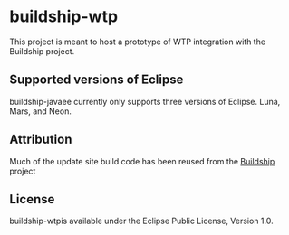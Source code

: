 # buildship-wtp

This project is meant to host a prototype of WTP integration with the Buildship project.

## Supported versions of Eclipse

buildship-javaee currently only supports three versions of Eclipse. Luna, Mars, and Neon.

## Attribution
Much of the update site build code has been reused from the [Buildship](https://github.com/eclipse/buildship) project

## License

buildship-wtpis available under the Eclipse Public License, Version 1.0.

